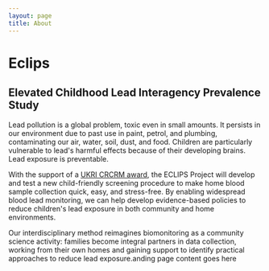 ```yaml
---
layout: page  
title: About 
---
```


# Eclips 


## Elevated Childhood Lead Interagency Prevalence Study

Lead pollution is a global problem, toxic even in small amounts. It persists in our environment due to past use in paint, petrol, and plumbing, contaminating our air, water, soil, dust, and food. Children are particularly vulnerable to lead's harmful effects because of their developing brains. Lead exposure is preventable.

With the support of a [UKRI CRCRM award](https://www.ukri.org/news/first-projects-from-ukris-new-interdisciplinary-scheme-announced/), the ECLIPS Project will develop and test a new child-friendly screening procedure to make home blood sample collection quick, easy, and stress-free. By enabling widespread blood lead monitoring, we can help develop evidence-based policies to reduce children's lead exposure in both community and home environments.

Our interdisciplinary method reimagines biomonitoring as a community science activity: families become integral partners in data collection, working from their own homes and gaining support to identify practical approaches to reduce lead exposure.anding page content goes here 
